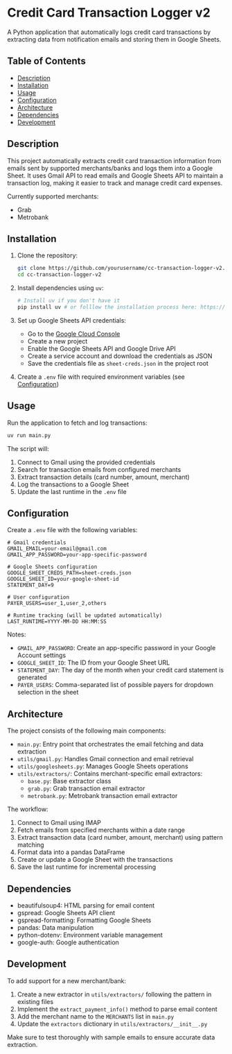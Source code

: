 # Credit Card Transaction Logger v2

A Python application that automatically logs credit card transactions by extracting data from notification emails and storing them in Google Sheets.

## Table of Contents

- [Description](#description)
- [Installation](#installation)
- [Usage](#usage)
- [Configuration](#configuration)
- [Architecture](#architecture)
- [Dependencies](#dependencies)
- [Development](#development)

## Description

This project automatically extracts credit card transaction information from emails sent by supported merchants/banks and logs them into a Google Sheet. It uses Gmail API to read emails and Google Sheets API to maintain a transaction log, making it easier to track and manage credit card expenses.

Currently supported merchants:
- Grab
- Metrobank

## Installation

1. Clone the repository:
   ```bash
   git clone https://github.com/yourusername/cc-transaction-logger-v2.git
   cd cc-transaction-logger-v2
   ```

2. Install dependencies using `uv`:
   ```bash
   # Install uv if you don't have it
   pip install uv # or folllow the installation process here: https://docs.astral.sh/uv/getting-started/installation/
   ```

3. Set up Google Sheets API credentials:
   - Go to the [Google Cloud Console](https://console.cloud.google.com/)
   - Create a new project
   - Enable the Google Sheets API and Google Drive API
   - Create a service account and download the credentials as JSON
   - Save the credentials file as `sheet-creds.json` in the project root

4. Create a `.env` file with required environment variables (see [Configuration](#configuration))

## Usage

Run the application to fetch and log transactions:

```bash
uv run main.py
```

The script will:
1. Connect to Gmail using the provided credentials
2. Search for transaction emails from configured merchants
3. Extract transaction details (card number, amount, merchant)
4. Log the transactions to a Google Sheet
5. Update the last runtime in the `.env` file

## Configuration

Create a `.env` file with the following variables:

```
# Gmail credentials
GMAIL_EMAIL=your-email@gmail.com
GMAIL_APP_PASSWORD=your-app-specific-password

# Google Sheets configuration
GOOGLE_SHEET_CREDS_PATH=sheet-creds.json
GOOGLE_SHEET_ID=your-google-sheet-id
STATEMENT_DAY=9

# User configuration
PAYER_USERS=user_1,user_2,others

# Runtime tracking (will be updated automatically)
LAST_RUNTIME=YYYY-MM-DD HH:MM:SS
```

Notes:
- `GMAIL_APP_PASSWORD`: Create an app-specific password in your Google Account settings
- `GOOGLE_SHEET_ID`: The ID from your Google Sheet URL
- `STATEMENT_DAY`: The day of the month when your credit card statement is generated
- `PAYER_USERS`: Comma-separated list of possible payers for dropdown selection in the sheet

## Architecture

The project consists of the following main components:

- `main.py`: Entry point that orchestrates the email fetching and data extraction
- `utils/gmail.py`: Handles Gmail connection and email retrieval
- `utils/googlesheets.py`: Manages Google Sheets operations
- `utils/extractors/`: Contains merchant-specific email extractors:
  - `base.py`: Base extractor class
  - `grab.py`: Grab transaction email extractor
  - `metrobank.py`: Metrobank transaction email extractor

The workflow:
1. Connect to Gmail using IMAP
2. Fetch emails from specified merchants within a date range
3. Extract transaction data (card number, amount, merchant) using pattern matching
4. Format data into a pandas DataFrame
5. Create or update a Google Sheet with the transactions
6. Save the last runtime for incremental processing

## Dependencies

- beautifulsoup4: HTML parsing for email content
- gspread: Google Sheets API client
- gspread-formatting: Formatting Google Sheets
- pandas: Data manipulation
- python-dotenv: Environment variable management
- google-auth: Google authentication

## Development

To add support for a new merchant/bank:

1. Create a new extractor in `utils/extractors/` following the pattern in existing files
2. Implement the `extract_payment_info()` method to parse email content
3. Add the merchant name to the `MERCHANTS` list in `main.py`
4. Update the `extractors` dictionary in `utils/extractors/__init__.py`

Make sure to test thoroughly with sample emails to ensure accurate data extraction.
